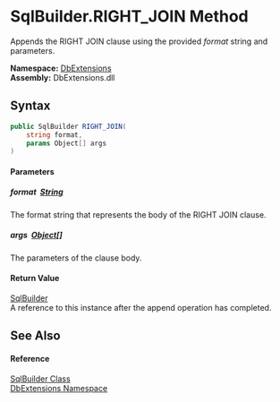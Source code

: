 SqlBuilder.RIGHT_JOIN Method
============================
Appends the RIGHT JOIN clause using the provided *format* string and parameters.
  
**Namespace:** [DbExtensions][1]  
**Assembly:** DbExtensions.dll

Syntax
------

```csharp
public SqlBuilder RIGHT_JOIN(
	string format,
	params Object[] args
)
```

#### Parameters

##### *format*  [String][2]
The format string that represents the body of the RIGHT JOIN clause.

##### *args*  [Object][3][]
The parameters of the clause body.

#### Return Value
[SqlBuilder][4]  
A reference to this instance after the append operation has completed.

See Also
--------

#### Reference
[SqlBuilder Class][4]  
[DbExtensions Namespace][1]  

[1]: ../README.md
[2]: https://learn.microsoft.com/dotnet/api/system.string
[3]: https://learn.microsoft.com/dotnet/api/system.object
[4]: README.md